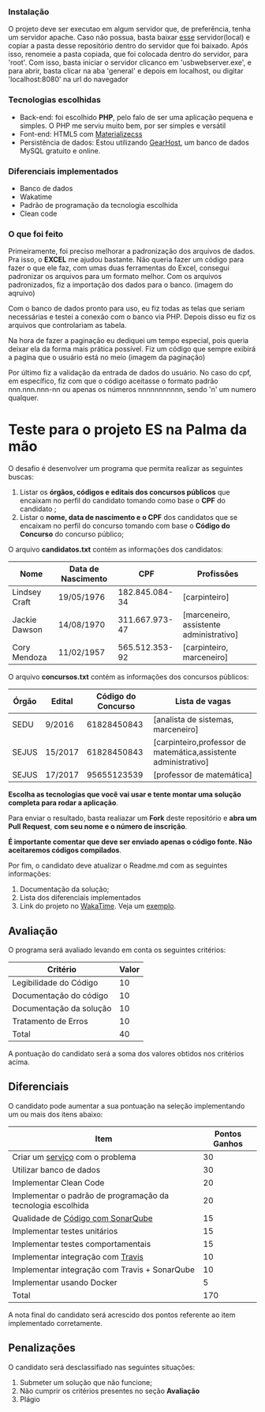### Instalação
O projeto deve ser executao em algum servidor que, de preferência, tenha um servidor apache. Caso não possua, basta baixar [esse](https://github.com/MatheusRBarbosa/webserver) servidor(local) e copiar a pasta desse repositório dentro do servidor que foi baixado. 
Após isso, renomeie a pasta copiada, que foi colocada dentro do servidor, para 'root'. Com isso, basta iniciar o servidor clicanco em 'usbwebserver.exe', e para abrir, basta clicar na aba 'general' e depois em localhost, ou digitar 'localhost:8080' na url do navegador

### Tecnologias escolhidas
- Back-end: foi escolhido **PHP**, pelo falo de ser uma aplicação pequena e simples. O PHP me serviu muito bem, por ser simples e versátil
- Font-end: HTML5 com [Materializecss](http://materializecss.com/)
- Persistência de dados: Estou utilizando [GearHost](https://www.gearhost.com/), um banco de dados MySQL gratuito e online. 


### Diferenciais implementados
  - Banco de dados
  - Wakatime
  - Padrão de programação da tecnologia escolhida
  - Clean code

### O que foi feito
Primeiramente, foi preciso melhorar a padronização dos arquivos de dados. Pra isso, o **EXCEL** me ajudou bastante. Não queria fazer um código para fazer o que ele faz, com umas duas ferramentas do Excel, consegui padronizar os arquivos para um formato melhor. Com os arquivos padronizados, fiz a importação dos dados para o banco. (imagem do aqruivo)

Com o banco de dados pronto para uso, eu fiz todas as telas que seriam necessárias e testei a conexão com o banco via PHP.
Depois disso eu fiz os arquivos que controlariam as tabela.

Na hora de fazer a paginação eu dediquei um tempo especial, pois queria deixar ela da forma mais prática possível. Fiz um código que sempre exibirá a pagina que o usuário está no meio (imagem da paginação)

Por último fiz a validação da entrada de dados do usuário. No caso do cpf, em específico, fiz com que o código aceitasse o formato padrão nnn.nnn.nnn-nn ou apenas os números nnnnnnnnnnn, sendo 'n' um numero qualquer.

# Teste para o projeto ES na Palma da mão

O desafio é desenvolver um programa que permita realizar as seguintes buscas: 
1. Listar os **órgãos, códigos e editais dos concursos públicos** que encaixam no perfil do candidato tomando como base o **CPF** do candidato ; 
2. Listar o **nome, data de nascimento e o CPF** dos candidatos que se encaixam no perfil do concurso tomando com base o **Código do Concurso** do concurso público;

O arquivo **candidatos.txt** contém as informações dos candidatos:

| Nome  | Data de Nascimento  | CPF |  Profissões|
|---|---|---|---|
| Lindsey Craft  |  19/05/1976  |  182.845.084-34  |  [carpinteiro]  | 
| Jackie Dawson  |  14/08/1970  |  311.667.973-47  |  [marceneiro, assistente administrativo]  |
| Cory Mendoza |   11/02/1957 |  565.512.353-92  |  [carpinteiro, marceneiro] |

O arquivo **concursos.txt** contém as informações dos concursos públicos:

| Órgão  | Edital  | Código do Concurso |  Lista de vagas|
|---|---|---|---|
| SEDU  | 9/2016  |  61828450843  |  [analista de sistemas, marceneiro]  | 
| SEJUS | 15/2017  |  61828450843  |  [carpinteiro,professor de matemática,assistente administrativo] |
| SEJUS | 17/2017 |  95655123539  |  [professor de matemática] |

**Escolha as tecnologias que você vai usar e tente montar uma solução completa para rodar a aplicação**.

Para enviar o resultado, basta realiazar um **Fork** deste repositório e **abra um Pull Request**, **com seu nome e o número de inscrição**.  

**É importante comentar que deve ser enviado apenas o código fonte. Não aceitaremos códigos compilados**.

Por fim, o candidato deve atualizar o Readme.md com as seguintes informações: 
1. Documentação da solução;
2. Lista dos diferenciais implementados
3. Link do projeto no [WakaTime](https://wakatime.com/). Veja um [exemplo](https://wakatime.com/@b142ebdf-4d65-4b92-bc14-567db7b72151/projects/zrxbwdmhtu?start=2018-01-25&end=2018-01-31).  

## Avaliação

O programa será avaliado levando em conta os seguintes critérios:

| Critério  | Valor | 
|---|---|
| Legibilidade do Código |  10  |
| Documentação do código|  10  |
| Documentação da solução|  10  |
| Tratamento de Erros| 10| 
| Total| 40|

A pontuação do candidato será a soma dos valores obtidos nos critérios acima.

## Diferenciais 

O candidato pode aumentar a sua pontuação na seleção implementando um ou mais dos itens abaixo:

| Item  | Pontos Ganhos | 
|---|---|
| Criar um [serviço](https://martinfowler.com/articles/microservices.html) com o problema |  30  |
| Utilizar banco de dados| 30|
| Implementar Clean Code |  20  |
| Implementar o padrão de programação da tecnologia escolhida |  20  |
| Qualidade de [Código com SonarQube](https://about.sonarcloud.io/) |  15  |
| Implementar testes unitários |  15  |
| Implementar testes comportamentais |  15  |
| Implementar integração com [Travis](https://travis-ci.org/)  |  10  |
| Implementar integração com Travis + SonarQube |  10  |
| Implementar usando Docker| 5|
| Total| 170|

A nota final do candidato será acrescido dos pontos referente ao item implementado corretamente.

## Penalizações

O candidato será desclassifiado nas seguintes situações:

1. Submeter um solução que não funcione; 
2. Não cumprir os critérios presentes no seção **Avaliação**
3. Plágio
